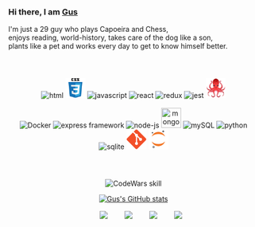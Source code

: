 <div align="left" style="display: inline_block" markdown="1">

  ### Hi there, I am [Gus](https://www.linkedin.com/in/gustavohdealmeida/) 

  I'm just a 29 guy who plays Capoeira and Chess, <br />
  enjoys reading, world-history, takes care of the dog like a son, <br />
  plants like a pet and works every day to get to know himself better.
</div>

<div align="center">

#
<div>
<br />
  <div>
    <img src="https://cdn.icon-icons.com/icons2/2415/PNG/512/html_original_wordmark_logo_icon_146478.png" alt="html" title="HTML5" width="40" height="40" style="max-width:100%;"></img>
    <img src="https://raw.githubusercontent.com/devicons/devicon/master/icons/css3/css3-original-wordmark.svg" alt="css3" title="CSS3" width="40" height="40"/>
    <img src="https://cdn.icon-icons.com/icons2/2108/PNG/512/javascript_icon_130900.png" alt="javascript" title="JavaScript" width="40" height="40" style="max-width:100%;"></img>
    <img src="https://camo.githubusercontent.com/27d0b117da00485c56d69aef0fa310a3f8a07abecc8aa15fa38c8b78526c60ac/68747470733a2f2f63646e2e6a7364656c6976722e6e65742f67682f64657669636f6e732f64657669636f6e2f69636f6e732f72656163742f72656163742d6f726967696e616c2e737667" alt="react" title="React.js" width="40" height="40"/>
    <img src="https://seeklogo.com/images/R/redux-logo-9CA6836C12-seeklogo.com.png" alt="redux" title="Redux" width="40" height="40"/>
    <img src="https://cdn.jsdelivr.net/gh/devicons/devicon/icons/jest/jest-plain.svg" alt="jest" title="Jest" width="40" height="40"/>
    <img src="https://raw.githubusercontent.com/testing-library/dom-testing-library/main/other/octopus.png" alt="octopus" title="RTL" width="40" height="40"/>
  </div>
  
<br />
  
  <div>
    <img src="https://cdn.iconscout.com/icon/free/png-256/docker-3628734-3029959.png" alt="Docker" title="Docker" width="40" height="40"/>
    <img src="https://camo.githubusercontent.com/6686b9ef0e21e13c9e7c846340303765c0f36e40a0490bcad453ea9d0d433ea0/68747470733a2f2f7777772e6d656d656e746f746563682e696e2f6173736574732f696d616765732f69636f6e732f657870726573732e706e67" alt="express framework" title="Express" width="40" height="40" style="max-width:100%;"></img>
    <img src="https://bunkersem.github.io/portfolio/images/techs/nodejs.svg" alt="node-js" title="Node.js" width="40" height="40" style="max-width:100%;"></img>
        <img src="https://camo.githubusercontent.com/9ebde7ca22ab3f3b4bf92d2743804ab9e581e413a16cdf3626c2092e69967d80/68747470733a2f2f63646e2e6a7364656c6976722e6e65742f67682f64657669636f6e732f64657669636f6e2f69636f6e732f6d6f6e676f64622f6d6f6e676f64622d6f726967696e616c2e737667" title="mongoDB" width="40" height="40"/>
    <img src="https://camo.githubusercontent.com/2582ec2237a3a1fbd34e9b57332b72be27a7facb32abe7c2335e5f86e5f457a8/68747470733a2f2f63646e2e6a7364656c6976722e6e65742f67682f64657669636f6e732f64657669636f6e2f69636f6e732f6d7973716c2f6d7973716c2d6f726967696e616c2e737667" alt="mySQL" title="mySQL" width="40" height="40"/>
    <img src="https://camo.githubusercontent.com/dd8b0601cdfefe534a6a26f4c29c7f8a5fcfc315002655f519c73121f7bad8bc/68747470733a2f2f63646e2e6a7364656c6976722e6e65742f67682f64657669636f6e732f64657669636f6e2f69636f6e732f707974686f6e2f707974686f6e2d6f726967696e616c2e737667" alt="python" title="Python" width="40" height="40" style="max-width:100%;"></img>
    <img src="https://upload.wikimedia.org/wikipedia/commons/thumb/9/97/Sqlite-square-icon.svg/2048px-Sqlite-square-icon.svg.png" alt="sqlite" title="SQLite" width="40" height="40"/>
    <img src="https://raw.githubusercontent.com/devicons/devicon/master/icons/git/git-original.svg" alt="git" title="git" width="40" height="40"/>
    <img src="https://raw.githubusercontent.com/github/explore/80688e429a7d4ef2fca1e82350fe8e3517d3494d/topics/jupyter-notebook/jupyter-notebook.png" alt="jupyter" title="JupyterNotebook" width="40" height="40" style="max-width:100%;"></img>
  </div>

#
</div><br />


<img src="https://www.codewars.com/users/gusttavocaruso/badges/large" title="CodeWars skill">

[![Gus's GitHub stats](https://github-readme-stats.vercel.app/api?username=gusttavocaruso&show_icons=true&theme=dracula)](https://github.com/anuraghazra/github-readme-stats)
</div>

<div align="center" style="display: inline_block" markdown="1">
  <img height="200px" align="center" style="margin-left:30px;" src="https://i.postimg.cc/DwwH6xS9/Filh-oz-o-c-pia.jpg" />
  <img height="200px" align="center" style="margin-left:30px;" src="https://i.postimg.cc/NfL4FSSP/IMG-8396.jpg" />
  <img height="200px" align="center" style="margin-left:30px;" src="https://i.postimg.cc/0QyCR4sv/IMG-8688-c-pia.jpg" />
  <img height="200px" align="center" style="margin-left:30px;" src="https://i.postimg.cc/s2yBbZrC/IMG-8687.jpg" />
</div>

<!--
<div>
  <h4>front</h4>
  <img src="https://cdn.icon-icons.com/icons2/2108/PNG/512/javascript_icon_130900.png" alt="javascript" title="JavaScript" width="40" height="40" style="max-width:100%;"></img>
  <img src="https://cdn.icon-icons.com/icons2/2415/PNG/512/html_original_wordmark_logo_icon_146478.png" alt="html" title="HTML5" width="40" height="40" style="max-width:100%;"></img>
  <img src="https://raw.githubusercontent.com/devicons/devicon/master/icons/css3/css3-original-wordmark.svg" alt="css3" title="CSS3" width="40" height="40"/>
  <img src="https://raw.githubusercontent.com/devicons/devicon/master/icons/react/react-original-wordmark.svg" alt="react" title="React.js" width="40" height="40"/>
  <img src="https://raw.githubusercontent.com/testing-library/dom-testing-library/main/other/octopus.png" alt="octopus" title="RTL" width="40" height="40"/>
  <img src="https://seeklogo.com/images/R/redux-logo-9CA6836C12-seeklogo.com.png" alt="redux" title="Redux" width="40" height="40"/>
  <img src="https://cdn.jsdelivr.net/gh/devicons/devicon/icons/jest/jest-plain.svg" alt="jest" title="Jest" width="40" height="40"/>
  <br />
  <h4>back</h4>
  <img src="https://bunkersem.github.io/portfolio/images/techs/nodejs.svg" alt="node-js" title="Node.js" width="40" height="40" style="max-width:100%;"></img>
  <img src="https://www.freepnglogos.com/uploads/logo-mysql-png/logo-mysql-securing-mysql-and-connecting-wso-servers-yasassri-blog-18.png" alt="mySQL" title="mySQL" width="40" height="40"/>
  <img src="https://cdn.icon-icons.com/icons2/112/PNG/512/python_18894.png" alt="python" title="Python" width="40" height="40" style="max-width:100%;"></img>
  <img src="https://raw.githubusercontent.com/github/explore/80688e429a7d4ef2fca1e82350fe8e3517d3494d/topics/jupyter-notebook/jupyter-notebook.png" alt="jupyter" title="JupyterNotebook" width="40" height="40" style="max-width:100%;"></img>
  <img src="https://upload.wikimedia.org/wikipedia/commons/thumb/9/97/Sqlite-square-icon.svg/2048px-Sqlite-square-icon.svg.png" alt="sqlite" title="SQLite" width="40" height="40"/>
  <img src="https://raw.githubusercontent.com/devicons/devicon/master/icons/git/git-original.svg" alt="git" title="git" width="40" height="40"/>

</div><br />


<!--
<img src="https://content.thriveglobal.com/wp-content/uploads/2020/05/0_DvA0HCzE-qmeyDpp-1.jpg" width="300" height="300">
<img src="https://static.displate.com/280x392/displate/2020-08-18/4304537e6d49cd2867c4be660bb50ff2_177077d11c21743b49deb2b4a946e4fa.jpg" width="300" height="300">

<!--
[![Top Langs](https://github-readme-stats.vercel.app/api/top-langs/?username=gusttavocaruso&layout=compact&theme=dracula&hide=ruby)](https://github.com/anuraghazra/github-readme-stats)

github e vscode icons
<img src="https://cdn.icon-icons.com/icons2/936/PNG/512/github-logo_icon-icons.com_73546.png" alt="github" title="gitHub" name="github" width="40" height="40" style="max-width:100%;"></img>
 <img src="https://raw.githubusercontent.com/devicons/devicon/master/icons/vscode/vscode-original.svg" alt="vs-code" title="VsCode" width="40" height="40" />


<!--
#
![KOMAREV PROFILE VIEWS](https://komarev.com/ghpvc/?username=gusttavocaruso&label=VIEWS&style=plastic)




<!--
Here are some ideas to get you started:

- 🔭 I’m currently working on ...
- 🌱 I’m currently learning ...
- 👯 I’m looking to collaborate on ...
- 🤔 I’m looking for help with ...
- 💬 Ask me about ...
- 📫 How to reach me: ...
- 😄 Pronouns: ...
- ⚡ Fun fact: ...
-->
